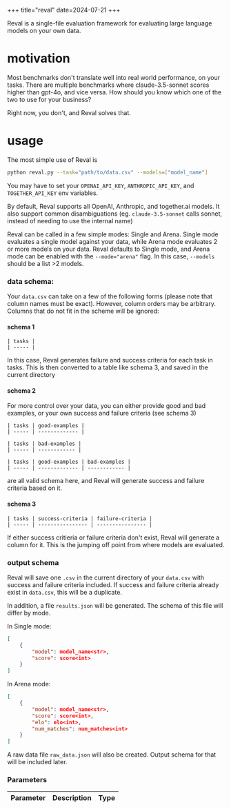 +++
title="reval"
date=2024-07-21
+++

Reval is a single-file evaluation framework for evaluating large language models on your own data.

# motivation

Most benchmarks don't translate well into real world performance, on your tasks. There are multiple benchmarks where claude-3.5-sonnet scores higher than gpt-4o, and vice versa. How should you know which one of the two to use for your business?

Right now, you don't, and Reval solves that. 

# usage

The most simple use of Reval is

```bash
python reval.py --task="path/to/data.csv" --models=["model_name"]
```

You may have to set your `OPENAI_API_KEY`, `ANTHROPIC_API_KEY`, and `TOGETHER_API_KEY` env variables.

By default, Reval supports all OpenAI, Anthropic, and together.ai models. It also support common disambiguations (eg. `claude-3.5-sonnet` calls sonnet, instead of needing to use the internal name)

Reval can be called in a few simple modes: Single and Arena. Single mode evaluates a single model against your data, while Arena mode evaluates 2 or more models on your data. Reval defaults to Single mode, and Arena mode can be enabled with the `--mode="arena"` flag. In this case, `--models` should be a list >2 models.

### data schema:

Your `data.csv` can take on a few of the following forms (please note that column names must be exact). However, column orders may be arbitrary. Columns that do not fit in the scheme will be ignored:

#### schema 1
```
| tasks |
| ----- |
```

In this case, Reval generates failure and success criteria for each task in tasks. This is then converted to a table like schema 3, and saved in the current directory

#### schema 2

For more control over your data, you can either provide good and bad examples, or your own success and failure criteria (see schema 3)

```
| tasks | good-examples |
| ----- | ------------- |
```

```
| tasks | bad-examples |
| ----- | ------------ |
```

```
| tasks | good-examples | bad-examples |
| ----- | ------------- | ------------ |
```

are all valid schema here, and Reval will generate success and failure criteria based on it. 

#### schema 3

```
| tasks | success-criteria | failure-criteria |
| ----- | ---------------- | ---------------- |
```

If either success critieria or failure criteria don't exist, Reval will generate a column for it. This is the jumping off point from where models are evaluated. 

### output schema

Reval will save one `.csv` in the current directory of your `data.csv` with success and failure criteria included. If success and failure criteria already exist in `data.csv`, this will be a duplicate. 

In addition, a file `results.json` will be generated. The schema of this file will differ by mode. 

In Single mode:
```json
[
    {
        "model": model_name<str>, 
        "score": score<int>
    }
]
```

In Arena mode:
```json
[
    {
        "model": model_name<str>, 
        "score": score<int>, 
        "elo": elo<int>, 
        "num_matches": num_matches<int>
    }
]
```

A raw data file `raw_data.json` will also be created. Output schema for that will be included later.

### Parameters

| Parameter | Description | Type |
| --------- | ----------- | ---- |